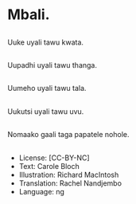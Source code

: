 # Mbali.

##
Uuke uyali tawu kwata.

##
Uupadhi uyali tawu thanga.

##
Uumeho uyali tawu tala.

##
Uukutsi uyali tawu uvu.

##
Nomaako gaali taga papatele nohole.

##
* License: [CC-BY-NC]
* Text: Carole Bloch
* Illustration: Richard MacIntosh
* Translation: Rachel Nandjembo
* Language: ng
